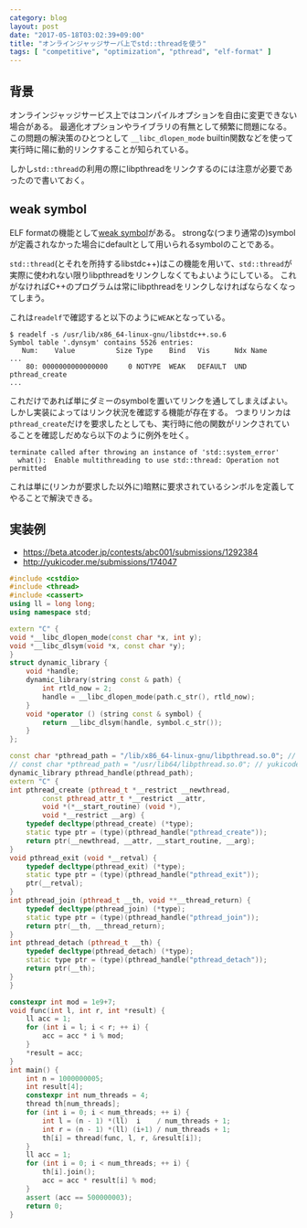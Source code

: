 ```yaml
---
category: blog
layout: post
date: "2017-05-18T03:02:39+09:00"
title: "オンラインジャッジサーバ上でstd::threadを使う"
tags: [ "competitive", "optimization", "pthread", "elf-format" ]
---
```


## 背景

オンラインジャッジサービス上ではコンパイルオプションを自由に変更できない場合がある。
最適化オプションやライブラリの有無として頻繁に問題になる。
この問題の解決策のひとつとして `__libc_dlopen_mode` builtin関数などを使って実行時に陽に動的リンクすることが知られている。

しかし`std::thread`の利用の際にlibpthreadをリンクするのには注意が必要であったので書いておく。

## weak symbol

ELF formatの機能として[weak symbol](https://en.wikipedia.org/wiki/Weak_symbol)がある。
strongな(つまり通常の)symbolが定義されなかった場合にdefaultとして用いられるsymbolのことである。

`std::thread`(とそれを所持するlibstdc++)はこの機能を用いて、`std::thread`が実際に使われない限りlibpthreadをリンクしなくてもよいようにしている。
これがなければC++のプログラムは常にlibpthreadをリンクしなければならなくなってしまう。

これは`readelf`で確認すると以下のように`WEAK`となっている。

```
$ readelf -s /usr/lib/x86_64-linux-gnu/libstdc++.so.6
Symbol table '.dynsym' contains 5526 entries:
   Num:    Value          Size Type    Bind   Vis      Ndx Name
...
    80: 0000000000000000     0 NOTYPE  WEAK   DEFAULT  UND pthread_create
...
```

これだけであれば単にダミーのsymbolを置いてリンクを通してしまえばよい。
しかし実装によってはリンク状況を確認する機能が存在する。
つまりリンカは`pthread_create`だけを要求したとしても、実行時に他の関数がリンクされていることを確認しだめなら以下のように例外を吐く。

```
terminate called after throwing an instance of 'std::system_error'
  what():  Enable multithreading to use std::thread: Operation not permitted
```

これは単に(リンカが要求した以外に)暗黙に要求されているシンボルを定義してやることで解決できる。

## 実装例

-   <https://beta.atcoder.jp/contests/abc001/submissions/1292384>
-   <http://yukicoder.me/submissions/174047>

``` c++
#include <cstdio>
#include <thread>
#include <cassert>
using ll = long long;
using namespace std;

extern "C" {
void *__libc_dlopen_mode(const char *x, int y);
void *__libc_dlsym(void *x, const char *y);
}
struct dynamic_library {
    void *handle;
    dynamic_library(string const & path) {
        int rtld_now = 2;
        handle = __libc_dlopen_mode(path.c_str(), rtld_now);
    }
    void *operator () (string const & symbol) {
        return __libc_dlsym(handle, symbol.c_str());
    }
};

const char *pthread_path = "/lib/x86_64-linux-gnu/libpthread.so.0"; // atcoder
// const char *pthread_path = "/usr/lib64/libpthread.so.0"; // yukicoder
dynamic_library pthread_handle(pthread_path);
extern "C" {
int pthread_create (pthread_t *__restrict __newthread,
        const pthread_attr_t *__restrict __attr,
        void *(*__start_routine) (void *),
        void *__restrict __arg) {
    typedef decltype(pthread_create) (*type);
    static type ptr = (type)(pthread_handle("pthread_create"));
    return ptr(__newthread, __attr, __start_routine, __arg);
}
void pthread_exit (void *__retval) {
    typedef decltype(pthread_exit) (*type);
    static type ptr = (type)(pthread_handle("pthread_exit"));
    ptr(__retval);
}
int pthread_join (pthread_t __th, void **__thread_return) {
    typedef decltype(pthread_join) (*type);
    static type ptr = (type)(pthread_handle("pthread_join"));
    return ptr(__th, __thread_return);
}
int pthread_detach (pthread_t __th) {
    typedef decltype(pthread_detach) (*type);
    static type ptr = (type)(pthread_handle("pthread_detach"));
    return ptr(__th);
}
}

constexpr int mod = 1e9+7;
void func(int l, int r, int *result) {
    ll acc = 1;
    for (int i = l; i < r; ++ i) {
        acc = acc * i % mod;
    }
    *result = acc;
}
int main() {
    int n = 1000000005;
    int result[4];
    constexpr int num_threads = 4;
    thread th[num_threads];
    for (int i = 0; i < num_threads; ++ i) {
        int l = (n - 1) *(ll)  i    / num_threads + 1;
        int r = (n - 1) *(ll) (i+1) / num_threads + 1;
        th[i] = thread(func, l, r, &result[i]);
    }
    ll acc = 1;
    for (int i = 0; i < num_threads; ++ i) {
        th[i].join();
        acc = acc * result[i] % mod;
    }
    assert (acc == 500000003);
    return 0;
}
```
